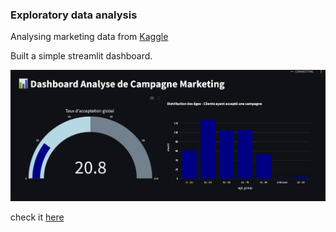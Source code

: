 ### Exploratory data analysis

Analysing marketing data from [Kaggle](https://www.kaggle.com/datasets/rodsaldanha/arketing-campaign/data)

Built a simple streamlit dashboard.

![](dash.png)

check it [here](https://marketing-data-analysis.streamlit.app)
